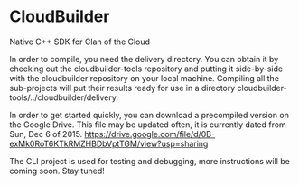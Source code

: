 # CloudBuilder
Native C++ SDK for Clan of the Cloud

In order to compile, you need the delivery directory. You can obtain it by checking out the cloudbuilder-tools repository and putting it side-by-side with the cloudbuilder repository on your local machine. Compiling all the sub-projects will put their results ready for use in a directory cloudbuilder-tools/../cloudbuilder/delivery.

In order to get started quickly, you can download a precompiled version on the Google Drive. This file may be updated often, it is currently dated from Sun, Dec 6 of 2015.
https://drive.google.com/file/d/0B-exMk0RoT6KTkRMZHBDbVptTGM/view?usp=sharing

The CLI project is used for testing and debugging, more instructions will be coming soon. Stay tuned!
